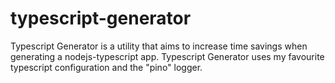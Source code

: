 # typescript-generator
Typescript Generator is a utility that aims to increase time savings when generating a nodejs-typescript app.
Typescript Generator uses my favourite typescript configuration and the "pino" logger.
